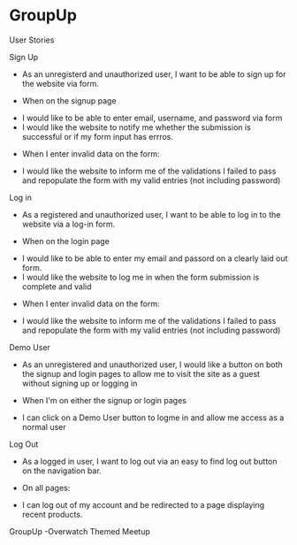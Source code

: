 # GroupUp


User Stories


Sign Up

* As an unregisterd and unauthorized user, I want to be able to sign up for the website via form.

 - When on the signup page
  * I would like to be able to enter email, username, and password via form
  * I would like the website to notify me whether the submission is successful or if my form input has errros.

 - When I enter invalid data on the form:
  * I would like the website to inform me of the validations I failed to pass and repopulate the form with my valid entries (not including password)


Log in
* As a registered and unauthorized user, I want to be able to log in to the website via a log-in form.

 - When on the login page
  * I would like to be able to enter my email and passord on a clearly laid out form.
  * I would like the website to log me in when the form submission is complete and valid

 - When I enter invalid data on the form:
  * I would like the website to inform me of the validations I failed to pass and repopulate the form with my valid entries (not including password)


Demo User
* As an unregistered and unauthorized user, I would like a button on both the signup and login pages to allow me to visit the site as a guest without signing up or logging in

 - When I'm on either the signup or login pages
  * I can click on a Demo User button to logme in and allow me access as a normal user


Log Out 
* As a logged in user, I want to log out via an easy to find log out button on the navigation bar.
 
 - On all pages:
  * I can log out of my account and be redirected to a page displaying recent products.


GroupUp
-Overwatch Themed Meetup